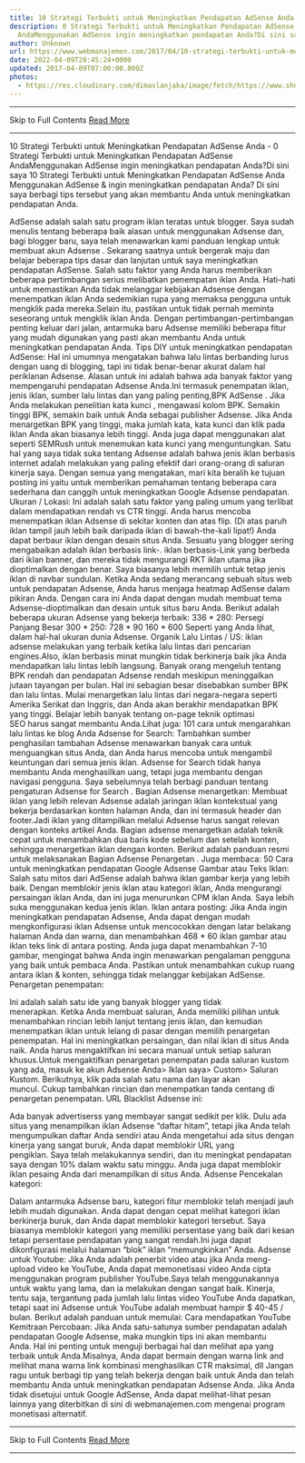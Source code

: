 ```yaml
---
title: 10 Strategi Terbukti untuk Meningkatkan Pendapatan AdSense Anda
description: 0 Strategi Terbukti untuk Meningkatkan Pendapatan AdSense
  AndaMenggunakan AdSense ingin meningkatkan pendapatan Anda?Di sini saya
author: Unknown
url: https://www.webmanajemen.com/2017/04/10-strategi-terbukti-untuk-meningkatkan.html
date: 2022-04-09T20:45:24+0000
updated: 2017-04-09T07:00:00.000Z
photos:
  - https://res.cloudinary.com/dimaslanjaka/image/fetch/https://www.shoutmeloud.com/wp-content/uploads/2012/04/Increase-Adsense-Earning.jpg
---
```


<hr/> Skip to Full Contents <a href="https://www.webmanajemen.com/2017/04/10-strategi-terbukti-untuk-meningkatkan.html" rel="follow" class="button" id="read-more">Read More</a> <hr/> 10 Strategi Terbukti untuk Meningkatkan Pendapatan AdSense Anda - 0 Strategi Terbukti untuk Meningkatkan Pendapatan AdSense AndaMenggunakan AdSense ingin meningkatkan pendapatan Anda?Di sini saya 10 Strategi Terbukti untuk Meningkatkan Pendapatan AdSense Anda
Menggunakan AdSense & ingin meningkatkan pendapatan Anda? Di sini saya berbagi tips tersebut yang akan membantu Anda untuk meningkatkan pendapatan Anda.

AdSense adalah salah satu program iklan teratas untuk blogger.
Saya sudah menulis tentang beberapa baik alasan untuk menggunakan Adsense dan, bagi blogger baru, saya telah menawarkan kami panduan lengkap untuk membuat akun Adsense .
Sekarang saatnya untuk bergerak maju dan belajar beberapa tips dasar dan lanjutan untuk saya meningkatkan pendapatan AdSense.
Salah satu faktor yang Anda harus memberikan beberapa pertimbangan serius melibatkan penempatan iklan Anda. Hati-hati untuk memastikan Anda tidak melanggar kebijakan Adsense dengan menempatkan iklan Anda sedemikian rupa yang memaksa pengguna untuk mengklik pada mereka.Selain itu, pastikan untuk tidak pernah meminta seseorang untuk mengklik iklan Anda.
Dengan pertimbangan-pertimbangan penting keluar dari jalan, antarmuka baru Adsense memiliki beberapa fitur yang mudah digunakan yang pasti akan membantu Anda untuk meningkatkan pendapatan Anda.
Tips DIY untuk meningkatkan pendapatan AdSense:
Hal ini umumnya mengatakan bahwa lalu lintas berbanding lurus dengan uang di blogging, tapi ini tidak benar-benar akurat dalam hal periklanan Adsense. Alasan untuk ini adalah bahwa ada banyak faktor yang mempengaruhi pendapatan Adsense Anda.Ini termasuk penempatan iklan, jenis iklan, sumber lalu lintas dan yang paling penting,BPK AdSense .
Jika Anda melakukan penelitian kata kunci , mengawasi kolom BPK. Semakin tinggi BPK, semakin baik untuk Anda sebagai publisher Adsense. Jika Anda menargetkan BPK yang tinggi, maka jumlah kata, kata kunci dan klik pada iklan Anda akan biasanya lebih tinggi.
Anda juga dapat menggunakan alat seperti SEMRush untuk menemukan kata kunci yang menguntungkan.
Satu hal yang saya tidak suka tentang Adsense adalah bahwa jenis iklan berbasis internet adalah melakukan yang paling efektif dari orang-orang di saluran kinerja saya.
Dengan semua yang mengatakan, mari kita beralih ke tujuan posting ini yaitu untuk memberikan pemahaman tentang beberapa cara sederhana dan canggih untuk meningkatkan Google Adsense pendapatan.
Ukuran / Lokasi:
Ini adalah salah satu faktor yang paling umum yang terlibat dalam mendapatkan rendah vs CTR tinggi.
Anda harus mencoba menempatkan iklan Adsense di sekitar konten dan atas flip. (Di atas paruh iklan tampil jauh lebih baik daripada iklan di bawah-the-kali lipat!)
Anda dapat berbaur iklan dengan desain situs Anda.
Sesuatu yang blogger sering mengabaikan adalah iklan berbasis link-. iklan berbasis-Link yang berbeda dari iklan banner, dan mereka tidak mengurangi RKT iklan utama jika dioptimalkan dengan benar. Saya biasanya lebih memilih untuk tetap jenis iklan di navbar sundulan.
Ketika Anda sedang merancang sebuah situs web untuk pendapatan Adsense, Anda harus menjaga heatmap AdSense dalam pikiran Anda. Dengan cara ini Anda dapat dengan mudah membuat tema Adsense-dioptimalkan dan desain untuk situs baru Anda.
Berikut adalah beberapa ukuran Adsense yang bekerja terbaik:
336 * 280: Persegi Panjang Besar
300 * 250:
728 * 90
160 * 600
Seperti yang Anda lihat, dalam hal-hal ukuran dunia Adsense.
Organik Lalu Lintas / US:
iklan adsense melakukan yang terbaik ketika lalu lintas dari pencarian engines.Also, iklan berbasis minat mungkin tidak berkinerja baik jika Anda mendapatkan lalu lintas lebih langsung. Banyak orang mengeluh tentang BPK rendah dan pendapatan Adsense rendah meskipun meninggalkan jutaan tayangan per bulan. Hal ini sebagian besar disebabkan sumber BPK dan lalu lintas. Mulai menargetkan lalu lintas dari negara-negara seperti Amerika Serikat dan Inggris, dan Anda akan berakhir mendapatkan BPK yang tinggi.
Belajar lebih banyak tentang on-page teknik optimasi SEO harus sangat membantu Anda.Lihat juga:
101 cara untuk mengarahkan lalu lintas ke blog Anda
Adsense for Search: Tambahkan sumber penghasilan tambahan
Adsense menawarkan banyak cara untuk menguangkan situs Anda, dan Anda harus mencoba untuk mengambil keuntungan dari semua jenis iklan. Adsense for Search tidak hanya membantu Anda menghasilkan uang, tetapi juga membantu dengan navigasi pengguna. Saya sebelumnya telah berbagi panduan tentang pengaturan Adsense for Search .
Bagian Adsense menargetkan: Membuat iklan yang lebih relevan
Adsense adalah jaringan iklan kontekstual yang bekerja berdasarkan konten halaman Anda, dan ini termasuk header dan footer.Jadi iklan yang ditampilkan melalui Adsense harus sangat relevan dengan konteks artikel Anda.
Bagian adsense menargetkan adalah teknik cepat untuk menambahkan dua baris kode sebelum dan setelah konten, sehingga menargetkan iklan dengan konten. Berikut adalah panduan resmi untuk melaksanakan Bagian Adsense Penargetan .
Juga membaca: 50 Cara untuk meningkatkan pendapatan Google Adsense
Gambar atau Teks Iklan:
Salah satu mitos dari AdSense adalah bahwa iklan gambar kerja yang lebih baik. Dengan memblokir jenis iklan atau kategori iklan, Anda mengurangi persaingan iklan Anda, dan ini juga menurunkan CPM iklan Anda. Saya lebih suka menggunakan kedua jenis iklan.
Iklan antara posting:
Jika Anda ingin meningkatkan pendapatan Adsense, Anda dapat dengan mudah mengkonfigurasi iklan Adsense untuk mencocokkan dengan latar belakang halaman Anda dan warna, dan menambahkan 468 * 60 iklan gambar atau iklan teks link di antara posting. Anda juga dapat menambahkan 7-10 gambar, mengingat bahwa Anda ingin menawarkan pengalaman pengguna yang baik untuk pembaca Anda. Pastikan untuk menambahkan cukup ruang antara iklan & konten, sehingga tidak melanggar kebijakan AdSense.
Penargetan penempatan:

Ini adalah salah satu ide yang banyak blogger yang tidak menerapkan. Ketika Anda membuat saluran, Anda memiliki pilihan untuk menambahkan rincian lebih lanjut tentang jenis iklan, dan kemudian menempatkan iklan untuk lelang di pasar dengan memilih penargetan penempatan. Hal ini meningkatkan persaingan, dan nilai iklan di situs Anda naik. Anda harus mengaktifkan ini secara manual untuk setiap saluran khusus.Untuk mengaktifkan penargetan penempatan pada saluran kustom yang ada, masuk ke akun Adsense Anda> Iklan saya> Custom> Saluran Kustom. Berikutnya, klik pada salah satu nama dan layar akan muncul. Cukup tambahkan rincian dan menempatkan tanda centang di penargetan penempatan.
URL Blacklist Adsense ini:

Ada banyak advertiserss yang membayar sangat sedikit per klik. Dulu ada situs yang menampilkan iklan Adsense “daftar hitam”, tetapi jika Anda telah mengumpulkan daftar Anda sendiri atau Anda mengetahui ada situs dengan kinerja yang sangat buruk, Anda dapat memblokir URL yang pengiklan. Saya telah melakukannya sendiri, dan itu meningkat pendapatan saya dengan 10% dalam waktu satu minggu. Anda juga dapat memblokir iklan pesaing Anda dari menampilkan di situs Anda.
Adsense Pencekalan kategori:

Dalam antarmuka Adsense baru, kategori fitur memblokir telah menjadi jauh lebih mudah digunakan. Anda dapat dengan cepat melihat kategori iklan berkinerja buruk, dan Anda dapat memblokir kategori tersebut. Saya biasanya memblokir kategori yang memiliki persentase yang baik dari kesan tetapi persentase pendapatan yang sangat rendah.Ini juga dapat dikonfigurasi melalui halaman “blok” iklan “memungkinkan” Anda.
Adsense untuk Youtube:
Jika Anda adalah penerbit video atau jika Anda meng-upload video ke YouTube, Anda dapat memonetisasi video Anda cipta menggunakan program publisher YouTube.Saya telah menggunakannya untuk waktu yang lama, dan ia melakukan dengan sangat baik. Kinerja, tentu saja, tergantung pada jumlah lalu lintas video YouTube Anda dapatkan, tetapi saat ini Adsense untuk YouTube adalah membuat hampir $ 40-45 / bulan. Berikut adalah panduan untuk memulai:
Cara mendapatkan YouTube Kemitraan
Percobaan:
Jika Anda satu-satunya sumber pendapatan adalah pendapatan Google Adsense, maka mungkin tips ini akan membantu Anda. Hal ini penting untuk menguji berbagai hal dan melihat apa yang terbaik untuk Anda.Misalnya, Anda dapat bermain dengan warna link and melihat mana warna link kombinasi menghasilkan CTR maksimal, dll
Jangan ragu untuk berbagi tip yang telah bekerja dengan baik untuk Anda dan telah membantu Anda untuk meningkatkan pendapatan Adsense Anda.
Jika Anda tidak disetujui untuk Google AdSense, Anda dapat melihat-lihat pesan lainnya yang diterbitkan di sini di webmanajemen.com mengenai program monetisasi alternatif. <hr/> Skip to Full Contents <a href="https://www.webmanajemen.com/2017/04/10-strategi-terbukti-untuk-meningkatkan.html" rel="follow" class="button" id="read-more">Read More</a> <hr/>